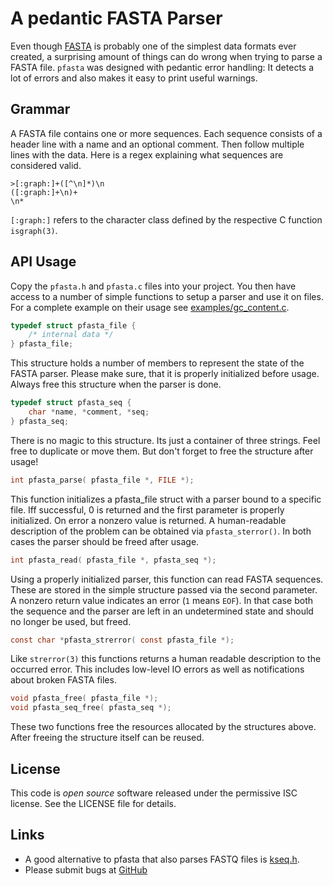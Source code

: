 # A pedantic FASTA Parser

Even though [FASTA](https://en.wikipedia.org/wiki/FASTA_format) is probably
one of the simplest data formats ever created, a surprising amount of things
can do wrong when trying to parse a FASTA file. `pfasta` was designed with pedantic error handling: It detects a lot of errors and also makes it easy to print useful warnings.

## Grammar

A FASTA file contains one or more sequences. Each sequence consists of a header line with a name and an optional comment. Then follow multiple lines with the data. Here is a regex explaining what sequences are considered valid.

    >[:graph:]+([^\n]*)\n
    ([:graph:]+\n)+
    \n*

`[:graph:]` refers to the character class defined by the respective C function `isgraph(3)`.

## API Usage

Copy the `pfasta.h` and `pfasta.c` files into your project. You then have access
to a number of simple functions to setup a parser and use it on files. For a complete example on their usage see [examples/gc_content.c](examples/gc_content.c).

```c
typedef struct pfasta_file {
	/* internal data */
} pfasta_file;
```

This structure holds a number of members to represent the state of the FASTA parser. Please make sure, that it is properly initialized before usage. Always free this structure when the parser is done.


```c
typedef struct pfasta_seq {
	char *name, *comment, *seq;
} pfasta_seq;
```

There is no magic to this structure. Its just a container of three strings. Feel free to duplicate or move them. But don't forget to free the structure after usage!

```c
int pfasta_parse( pfasta_file *, FILE *);
```

This function initializes a pfasta_file struct with a parser bound to a specific file. Iff successful, 0 is returned and the first parameter is properly initialized. On error a nonzero value is returned. A human-readable description of the problem can be obtained via `pfasta_sterror()`. In both cases the parser should be freed after usage.

```c
int pfasta_read( pfasta_file *, pfasta_seq *);
```

Using a properly initialized parser, this function can read FASTA sequences. These are stored in the simple structure passed via the second parameter. A nonzero return value indicates an error (`1` means `EOF`). In that case both the sequence and the parser are left in an undetermined state and should no longer be used, but freed.

```c
const char *pfasta_strerror( const pfasta_file *);
```

Like `strerror(3)` this functions returns a human readable description to the occurred error. This includes low-level IO errors as well as notifications about broken FASTA files.

```c
void pfasta_free( pfasta_file *);
void pfasta_seq_free( pfasta_seq *);
```

These two functions free the resources allocated by the structures above. After freeing the structure itself can be reused.

## License

This code is *open source* software released under the permissive ISC license. See the LICENSE file for details.

## Links

- A good alternative to pfasta that also parses FASTQ files is [kseq.h](https://github.com/lh3/seqtk).
- Please submit bugs at [GitHub](https://github.com/kloetzl/pfasta/issues)
